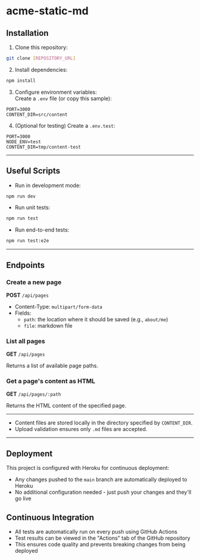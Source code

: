 # acme-static-md

## Installation

1. Clone this repository:

```bash
git clone [REPOSITORY_URL]
```

2. Install dependencies:

```bash
npm install
```

3. Configure environment variables:  
   Create a `.env` file (or copy this sample):

```env
PORT=3000
CONTENT_DIR=src/content
```

4. (Optional for testing) Create a `.env.test`:

```env
PORT=3000
NODE_ENV=test
CONTENT_DIR=tmp/content-test
```

---

## Useful Scripts

- Run in development mode:

```bash
npm run dev
```

- Run unit tests:

```bash
npm run test
```

- Run end-to-end tests:

```bash
npm run test:e2e
```

---

## Endpoints

### Create a new page

**POST** `/api/pages`

- Content-Type: `multipart/form-data`
- Fields:
  - `path`: the location where it should be saved (e.g., `about/me`)
  - `file`: markdown file

### List all pages

**GET** `/api/pages`

Returns a list of available page paths.

### Get a page's content as HTML

**GET** `/api/pages/:path`

Returns the HTML content of the specified page.

---

- Content files are stored locally in the directory specified by `CONTENT_DIR`.
- Upload validation ensures only `.md` files are accepted.

---

## Deployment

This project is configured with Heroku for continuous deployment:
- Any changes pushed to the `main` branch are automatically deployed to Heroku
- No additional configuration needed - just push your changes and they'll go live

## Continuous Integration

- All tests are automatically run on every push using GitHub Actions
- Test results can be viewed in the "Actions" tab of the GitHub repository
- This ensures code quality and prevents breaking changes from being deployed
